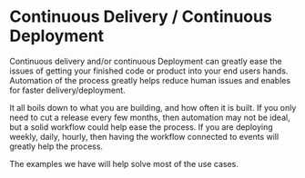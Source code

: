 # Continuous Delivery / Continuous Deployment

Continuous delivery and/or continuous Deployment can greatly ease the issues of getting your finished code or product into your end users hands.
Automation of the process greatly helps reduce human issues and enables for faster delivery/deployment.

It all boils down to what you are building, and how often it is built. If you only need to cut a release every few months, then automation may not be ideal, but a solid workflow could help ease the process. If you are deploying weekly, daily, hourly, then having the workflow connected to events will greatly help the process.

The examples we have will help solve most of the use cases.
